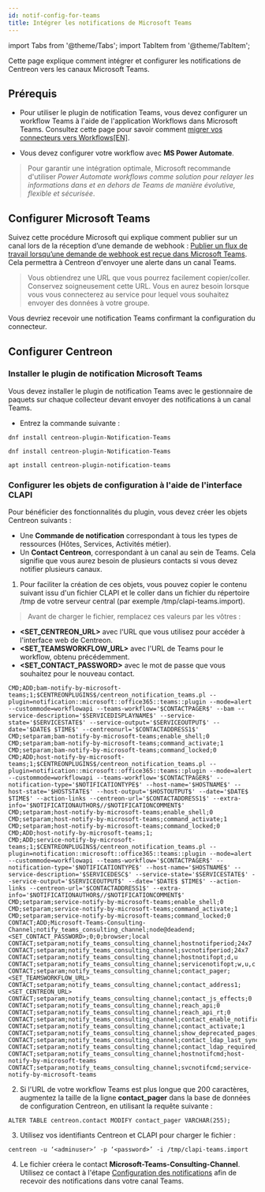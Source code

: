 ```yaml
---
id: notif-config-for-teams
title: Intégrer les notifications de Microsoft Teams
---
```


import Tabs from '@theme/Tabs';
import TabItem from '@theme/TabItem';

Cette page explique comment intégrer et configurer les notifications de Centreon vers les canaux Microsoft Teams.

## Prérequis

- Pour utiliser le plugin de notification Teams, vous devez configurer un workflow Teams à l'aide de l'application Workflows dans Microsoft Teams. 
Consultez cette page pour savoir comment [migrer vos connecteurs vers Workflows[EN]](https://devblogs.microsoft.com/microsoft365dev/retirement-of-office-365-connectors-within-microsoft-teams/).

- Vous devez configurer votre workflow avec **MS Power Automate**.

 > Pour garantir une intégration optimale, Microsoft recommande d'utiliser *Power Automate workflows comme solution pour relayer les informations dans et en dehors de Teams de manière évolutive, flexible et sécurisée*.

## Configurer Microsoft Teams

Suivez cette procédure Microsoft qui explique comment publier sur un canal lors de la réception d’une demande de webhook : [Publier un flux de travail lorsqu’une demande de webhook est reçue dans Microsoft Teams](https://support.microsoft.com/fr-fr/office/post-a-workflow-when-a-webhook-request-is-received-in-microsoft-teams-8ae491c7-0394-4861-ba59-055e33f75498#:~:text=You%20can%20post%20to%20a,a%20webhook%20request%20is%20received.&text=next%20to%20the%20channel%20or,that%20best%20suits%20your%20needs). Cela permettra à Centreon d'envoyer une alerte dans un canal Teams.

> Vous obtiendrez une URL que vous pourrez facilement copier/coller. Conservez soigneusement cette URL. Vous en aurez besoin lorsque vous vous connecterez au service pour lequel vous souhaitez envoyer des données à votre groupe.

Vous devriez recevoir une notification Teams confirmant la configuration du connecteur.

## Configurer Centreon

### Installer le plugin de notification Microsoft Teams

Vous devez installer le plugin de notification Teams avec le gestionnaire de paquets sur chaque collecteur devant envoyer des notifications à un canal Teams.

- Entrez la commande suivante :
 
 <Tabs groupId="sync">
 <TabItem value="Alma / RHEL / Oracle Linux 8" label="Alma / RHEL / Oracle Linux 8">
 
 ``` shell
 dnf install centreon-plugin-Notification-Teams
 ```
 
 </TabItem>
 <TabItem value="Alma / RHEL / Oracle Linux 9" label="Alma / RHEL / Oracle Linux 9">
 
 ``` shell
 dnf install centreon-plugin-Notification-Teams
 ```
 
 </TabItem>
 <TabItem value="Debian 12" label="Debian 12">
 
 ``` shell
 apt install centreon-plugin-notification-teams
 ```
 
 </TabItem>
 </Tabs>

### Configurer les objets de configuration à l'aide de l'interface CLAPI

Pour bénéficier des fonctionnalités du plugin, vous devez créer les objets Centreon suivants :
- Une **Commande de notification** correspondant à tous les types de ressources (Hôtes, Services, Activités métier). 
- Un **Contact Centreon**, correspondant à un canal au sein de Teams. Cela signifie que vous aurez besoin de plusieurs contacts si vous devez notifier plusieurs canaux. 

1. Pour faciliter la création de ces objets, vous pouvez copier le contenu suivant issu d'un fichier CLAPI et le coller dans un fichier du répertoire /tmp de votre serveur central (par exemple /tmp/clapi-teams.import).
 
 > Avant de charger le fichier, remplacez ces valeurs par les vôtres :
   - **<SET_CENTREON_URL>** avec l'URL que vous utilisez pour accéder à l'interface web de Centreon.
   - **<SET_TEAMSWORKFLOW_URL>** avec l'URL de Teams pour le workflow, obtenu précédemment.
   - **<SET_CONTACT_PASSWORD>** avec le mot de passe que vous souhaitez pour le nouveau contact.
 
 ``` shell
 CMD;ADD;bam-notify-by-microsoft-teams;1;$CENTREONPLUGINS$/centreon_notification_teams.pl --plugin=notification::microsoft::office365::teams::plugin --mode=alert --custommode=workflowapi --teams-workflow='$CONTACTPAGER$' --bam --service-description='$SERVICEDISPLAYNAME$' --service-state='$SERVICESTATE$' --service-output='$SERVICEOUTPUT$' --date='$DATE$ $TIME$' --centreonurl='$CONTACTADDRESS1$'
CMD;setparam;bam-notify-by-microsoft-teams;enable_shell;0
CMD;setparam;bam-notify-by-microsoft-teams;command_activate;1
CMD;setparam;bam-notify-by-microsoft-teams;command_locked;0
CMD;ADD;host-notify-by-microsoft-teams;1;$CENTREONPLUGINS$/centreon_notification_teams.pl --plugin=notification::microsoft::office365::teams::plugin --mode=alert --custommode=workflowapi --teams-workflow='$CONTACTPAGER$' --notification-type='$NOTIFICATIONTYPE$' --host-name='$HOSTNAME$' --host-state='$HOSTSTATE$' --host-output='$HOSTOUTPUT$' --date='$DATE$ $TIME$' --action-links --centreon-url='$CONTACTADDRESS1$' --extra-info='$NOTIFICATIONAUTHOR$//$NOTIFICATIONCOMMENT$'
CMD;setparam;host-notify-by-microsoft-teams;enable_shell;0
CMD;setparam;host-notify-by-microsoft-teams;command_activate;1
CMD;setparam;host-notify-by-microsoft-teams;command_locked;0
CMD;ADD;host-notify-by-microsoft-teams;1;
CMD;ADD;service-notify-by-microsoft-teams;1;$CENTREONPLUGINS$/centreon_notification_teams.pl --plugin=notification::microsoft::office365::teams::plugin --mode=alert --custommode=workflowapi --teams-workflow='$CONTACTPAGER$' --notification-type='$NOTIFICATIONTYPE$' --host-name='$HOSTNAME$' --service-description='$SERVICEDESC$' --service-state='$SERVICESTATE$' --service-output='$SERVICEOUTPUT$' --date='$DATE$ $TIME$' --action-links --centreon-url='$CONTACTADDRESS1$' --extra-info='$NOTIFICATIONAUTHOR$//$NOTIFICATIONCOMMENT$'
CMD;setparam;service-notify-by-microsoft-teams;enable_shell;0
CMD;setparam;service-notify-by-microsoft-teams;command_activate;1
CMD;setparam;service-notify-by-microsoft-teams;command_locked;0
CONTACT;ADD;Microsoft-Teams-Consulting-Channel;notify_teams_consulting_channel;node@deadend;<SET_CONTACT_PASSWORD>;0;0;browser;local
CONTACT;setparam;notify_teams_consulting_channel;hostnotifperiod;24x7
CONTACT;setparam;notify_teams_consulting_channel;svcnotifperiod;24x7
CONTACT;setparam;notify_teams_consulting_channel;hostnotifopt;d,u
CONTACT;setparam;notify_teams_consulting_channel;servicenotifopt;w,u,c
CONTACT;setparam;notify_teams_consulting_channel;contact_pager;<SET_TEAMSWORKFLOW_URL>
CONTACT;setparam;notify_teams_consulting_channel;contact_address1;<SET_CENTREON_URL>
CONTACT;setparam;notify_teams_consulting_channel;contact_js_effects;0
CONTACT;setparam;notify_teams_consulting_channel;reach_api;0
CONTACT;setparam;notify_teams_consulting_channel;reach_api_rt;0
CONTACT;setparam;notify_teams_consulting_channel;contact_enable_notifications;1
CONTACT;setparam;notify_teams_consulting_channel;contact_activate;1
CONTACT;setparam;notify_teams_consulting_channel;show_deprecated_pages;0
CONTACT;setparam;notify_teams_consulting_channel;contact_ldap_last_sync;0
CONTACT;setparam;notify_teams_consulting_channel;contact_ldap_required_sync;0
CONTACT;setparam;notify_teams_consulting_channel;hostnotifcmd;host-notify-by-microsoft-teams
CONTACT;setparam;notify_teams_consulting_channel;svcnotifcmd;service-notify-by-microsoft-teams
 ```

2. Si l'URL de votre workflow Teams est plus longue que 200 caractères, augmentez la taille de la ligne **contact_pager** dans la base de données de configuration Centreon, en utilisant la requête suivante :
 ``` shell
 ALTER TABLE centreon.contact MODIFY contact_pager VARCHAR(255);
 ```

3. Utilisez vos identifiants Centreon et CLAPI pour charger le fichier :
 ``` shell
 centreon -u ‘<adminuser>’ -p ‘<password>’ -i /tmp/clapi-teams.import
 ```

4. Le fichier créera le contact **Microsoft-Teams-Consulting-Channel**. Utilisez ce contact à l'étape [Configuration des notifications](../alerts-notifications/notif-configuration.md) afin de recevoir des notifications dans votre canal Teams.
